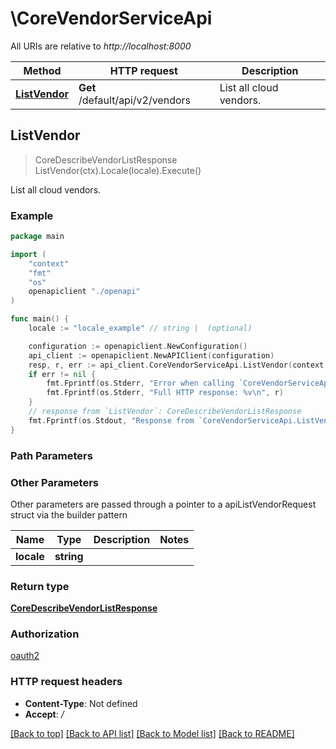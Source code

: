 # \CoreVendorServiceApi

All URIs are relative to *http://localhost:8000*

Method | HTTP request | Description
------------- | ------------- | -------------
[**ListVendor**](CoreVendorServiceApi.md#ListVendor) | **Get** /default/api/v2/vendors | List all cloud vendors.



## ListVendor

> CoreDescribeVendorListResponse ListVendor(ctx).Locale(locale).Execute()

List all cloud vendors.

### Example

```go
package main

import (
    "context"
    "fmt"
    "os"
    openapiclient "./openapi"
)

func main() {
    locale := "locale_example" // string |  (optional)

    configuration := openapiclient.NewConfiguration()
    api_client := openapiclient.NewAPIClient(configuration)
    resp, r, err := api_client.CoreVendorServiceApi.ListVendor(context.Background()).Locale(locale).Execute()
    if err != nil {
        fmt.Fprintf(os.Stderr, "Error when calling `CoreVendorServiceApi.ListVendor``: %v\n", err)
        fmt.Fprintf(os.Stderr, "Full HTTP response: %v\n", r)
    }
    // response from `ListVendor`: CoreDescribeVendorListResponse
    fmt.Fprintf(os.Stdout, "Response from `CoreVendorServiceApi.ListVendor`: %v\n", resp)
}
```

### Path Parameters



### Other Parameters

Other parameters are passed through a pointer to a apiListVendorRequest struct via the builder pattern


Name | Type | Description  | Notes
------------- | ------------- | ------------- | -------------
 **locale** | **string** |  | 

### Return type

[**CoreDescribeVendorListResponse**](CoreDescribeVendorListResponse.md)

### Authorization

[oauth2](../README.md#oauth2)

### HTTP request headers

- **Content-Type**: Not defined
- **Accept**: */*

[[Back to top]](#) [[Back to API list]](../README.md#documentation-for-api-endpoints)
[[Back to Model list]](../README.md#documentation-for-models)
[[Back to README]](../README.md)

